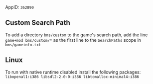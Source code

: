 AppID: `362890`

Custom Search Path
------------------

To add a directory `bms/custom` to the game's search path, add the line `game+mod bms/custom/*`
as the first line to the `SearchPaths` scope in `bms/gameinfo.txt`


Linux
-----

To run with native runtime disabled install the following packages: `libopenal1:i386 libsdl2-2.0-0:i386 libtcmalloc-minimal4:i386`

